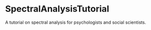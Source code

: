 # SpectralAnalysisTutorial
A tutorial on spectral analysis for psychologists and social scientists.
